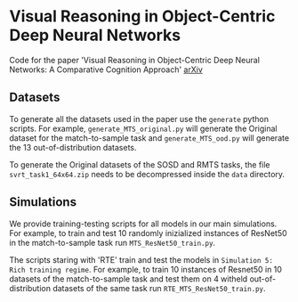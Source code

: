 # Visual Reasoning in Object-Centric Deep Neural Networks

Code for the paper 'Visual Reasoning in Object-Centric Deep Neural Networks: A Comparative Cognition Approach' [arXiv](https://arxiv.org/)

## Datasets
To generate all the datasets used in the paper use the `generate` python scripts. For example, `generate_MTS_original.py` will generate the Original dataset for the match-to-sample task and `generate_MTS_ood.py` will generate the 13 out-of-distribution datasets.

To generate the Original datasets of the SOSD and RMTS tasks, the file `svrt_task1_64x64.zip` needs to be decompressed inside the `data` directory.

## Simulations

We provide training-testing scripts for all models in our main simulations. For example, to train and test 10 randomly inizialized instances of ResNet50 in the match-to-sample task run `MTS_ResNet50_train.py`. 

The scripts staring with 'RTE' train and test the models in `Simulation 5: Rich training regime`. For example, to train 10 instances of Resnet50 in 10 datasets of the match-to-sample task and test them on 4 witheld out-of-distribution datasets of the same task run `RTE_MTS_ResNet50_train.py`.